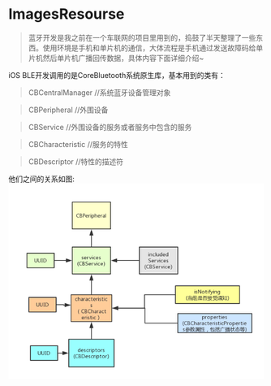 # ImagesResourse
>蓝牙开发是我之前在一个车联网的项目里用到的，捣鼓了半天整理了一些东西。使用环境是手机和单片机的通信，大体流程是手机通过发送故障码给单片机然后单片机广播回传数据，具体内容下面详细介绍~

iOS BLE开发调用的是CoreBluetooth系统原生库，基本用到的类有：
>CBCentralManager //系统蓝牙设备管理对象

>CBPeripheral //外围设备

>CBService //外围设备的服务或者服务中包含的服务

>CBCharacteristic //服务的特性

>CBDescriptor //特性的描述符

他们之间的关系如图:
 ![常用类别结构图](https://raw.githubusercontent.com/Jupengpeng/ImagesResourse/master/CoreBluetoothStructure.png)

